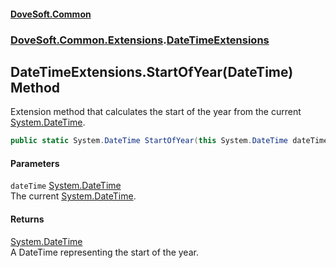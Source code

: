 #### [DoveSoft.Common](readme.md 'readme')
### [DoveSoft.Common.Extensions](DoveSoft_Common_Extensions.md 'DoveSoft.Common.Extensions').[DateTimeExtensions](DateTimeExtensions.md 'DoveSoft.Common.Extensions.DateTimeExtensions')
## DateTimeExtensions.StartOfYear(DateTime) Method
Extension method that calculates the start of the year from the current [System.DateTime](https://docs.microsoft.com/en-us/dotnet/api/System.DateTime 'System.DateTime').  
```csharp
public static System.DateTime StartOfYear(this System.DateTime dateTime);
```
#### Parameters
<a name='DoveSoft_Common_Extensions_DateTimeExtensions_StartOfYear(System_DateTime)_dateTime'></a>
`dateTime` [System.DateTime](https://docs.microsoft.com/en-us/dotnet/api/System.DateTime 'System.DateTime')  
The current [System.DateTime](https://docs.microsoft.com/en-us/dotnet/api/System.DateTime 'System.DateTime').
  
#### Returns
[System.DateTime](https://docs.microsoft.com/en-us/dotnet/api/System.DateTime 'System.DateTime')  
A DateTime representing the start of the year.
